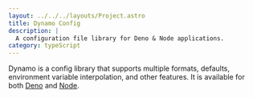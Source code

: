 ```yaml
---
layout: ../../../layouts/Project.astro
title: Dynamo Config
description: |
  A configuration file library for Deno & Node applications.
category: typeScript
---
```


Dynamo is a config library that supports multiple formats, defaults, environment variable interpolation, and other features. It is available for both [Deno](https://deno.land/x/dynamo) and [Node](https://npmjs.com/package/dynamo-config).
